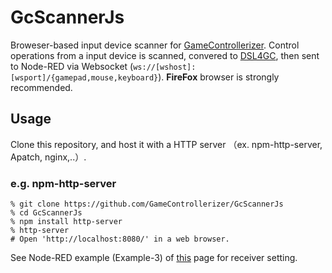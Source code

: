 # GcScannerJs
Broweser-based input device scanner for
[GameControllerizer](https://github.com/GameControllerizer/GameControllerizer"). Control operations from a input device is scanned, convered to [DSL4GC](https://github.com/GameControllerizer/DSL4GC), then sent to Node-RED via Websocket (`ws://[wshost]:[wsport]/{gamepad,mouse,keyboard}`). **FireFox** browser is strongly recommended.

## Usage
Clone this repository, and host it with a HTTP server （ex. npm-http-server, Apatch, nginx,..）.

### e.g. npm-http-server
```
% git clone https://github.com/GameControllerizer/GcScannerJs
% cd GcScannerJs
% npm install http-server
% http-server
# Open 'http://localhost:8080/' in a web browser.
```

See Node-RED example (Example-3) of [this](https://github.com/GameControllerizer/node-red-contrib-game_controllerizer) page for receiver setting.
